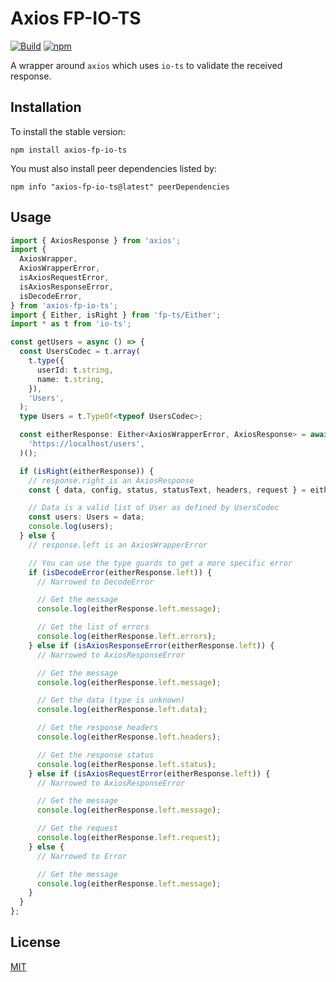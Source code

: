 # Axios FP-IO-TS

[![Build](https://github.com/xballoy/axios-fp-io-ts/actions/workflows/build.yml/badge.svg?branch=main)](https://github.com/xballoy/axios-fp-io-ts/actions/workflows/build.yml) [![npm](https://img.shields.io/npm/v/axios-fp-io-ts)](https://www.npmjs.com/package/axios-fp-io-ts)

A wrapper around `axios` which uses `io-ts` to validate the received response.

## Installation

To install the stable version:

```shell
npm install axios-fp-io-ts
```

You must also install peer dependencies listed by:

```shell
npm info "axios-fp-io-ts@latest" peerDependencies
```

## Usage

```typescript
import { AxiosResponse } from 'axios';
import {
  AxiosWrapper,
  AxiosWrapperError,
  isAxiosRequestError,
  isAxiosResponseError,
  isDecodeError,
} from 'axios-fp-io-ts';
import { Either, isRight } from 'fp-ts/Either';
import * as t from 'io-ts';

const getUsers = async () => {
  const UsersCodec = t.array(
    t.type({
      userId: t.string,
      name: t.string,
    }),
    'Users',
  );
  type Users = t.TypeOf<typeof UsersCodec>;

  const eitherResponse: Either<AxiosWrapperError, AxiosResponse> = await AxiosWrapper.get(UsersCodec)(
    'https://localhost/users',
  )();

  if (isRight(eitherResponse)) {
    // response.right is an AxiosResponse
    const { data, config, status, statusText, headers, request } = eitherResponse.right;

    // Data is a valid list of User as defined by UsersCodec
    const users: Users = data;
    console.log(users);
  } else {
    // response.left is an AxiosWrapperError

    // You can use the type guards to get a more specific error
    if (isDecodeError(eitherResponse.left)) {
      // Narrowed to DecodeError

      // Get the message
      console.log(eitherResponse.left.message);

      // Get the list of errors
      console.log(eitherResponse.left.errors);
    } else if (isAxiosResponseError(eitherResponse.left)) {
      // Narrowed to AxiosResponseError

      // Get the message
      console.log(eitherResponse.left.message);

      // Get the data (type is unknown)
      console.log(eitherResponse.left.data);

      // Get the response headers
      console.log(eitherResponse.left.headers);

      // Get the response status
      console.log(eitherResponse.left.status);
    } else if (isAxiosRequestError(eitherResponse.left)) {
      // Narrowed to AxiosResponseError

      // Get the message
      console.log(eitherResponse.left.message);

      // Get the request
      console.log(eitherResponse.left.request);
    } else {
      // Narrowed to Error

      // Get the message
      console.log(eitherResponse.left.message);
    }
  }
};
```

## License

[MIT](./LICENSE.md)
